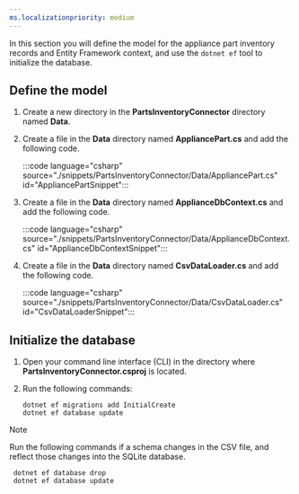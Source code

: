 ```yaml
---
ms.localizationpriority: medium
---
```


<!-- markdownlint-disable MD041 -->

In this section you will define the model for the appliance part inventory records and Entity Framework context, and use the `dotnet ef` tool to initialize the database.

## Define the model

1. Create a new directory in the **PartsInventoryConnector** directory named **Data**.

1. Create a file in the **Data** directory named **AppliancePart.cs** and add the following code.

    :::code language="csharp" source="./snippets/PartsInventoryConnector/Data/AppliancePart.cs" id="AppliancePartSnippet":::

1. Create a file in the **Data** directory named **ApplianceDbContext.cs** and add the following code.

    :::code language="csharp" source="./snippets/PartsInventoryConnector/Data/ApplianceDbContext.cs" id="ApplianceDbContextSnippet":::

1. Create a file in the **Data** directory named **CsvDataLoader.cs** and add the following code.

    :::code language="csharp" source="./snippets/PartsInventoryConnector/Data/CsvDataLoader.cs" id="CsvDataLoaderSnippet":::

## Initialize the database

1. Open your command line interface (CLI) in the directory where **PartsInventoryConnector.csproj** is located.

1. Run the following commands:

   ```dotnetcli
   dotnet ef migrations add InitialCreate
   dotnet ef database update
   ```

> [!NOTE]
> Run the following commands if a schema changes in the CSV file, and reflect those changes into the SQLite database.
>
> ```dotnetcli
>  dotnet ef database drop
>  dotnet ef database update
>  ```
